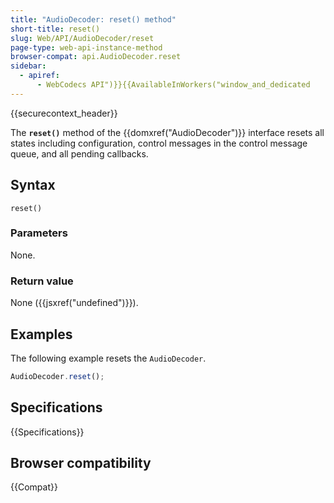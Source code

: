 ```yaml
---
title: "AudioDecoder: reset() method"
short-title: reset()
slug: Web/API/AudioDecoder/reset
page-type: web-api-instance-method
browser-compat: api.AudioDecoder.reset
sidebar:
  - apiref:
      - WebCodecs API")}}{{AvailableInWorkers("window_and_dedicated
---
```


{{securecontext_header}}

The **`reset()`** method of the {{domxref("AudioDecoder")}} interface resets all states including configuration, control messages in the control message queue, and all pending callbacks.

## Syntax

```js-nolint
reset()
```

### Parameters

None.

### Return value

None ({{jsxref("undefined")}}).

## Examples

The following example resets the `AudioDecoder`.

```js
AudioDecoder.reset();
```

## Specifications

{{Specifications}}

## Browser compatibility

{{Compat}}
